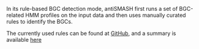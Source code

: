 In its rule-based BGC detection mode, antiSMASH first runs a set of BGC-related HMM profiles on the input data and then uses manually curated rules to identify the BGCs.

The currently used rules can be found at [GitHub](https://github.com/antismash/antismash/tree/master/antismash/detection/hmm_detection/cluster_rules), and a summary is available [here](../glossary/#clustertypes)
